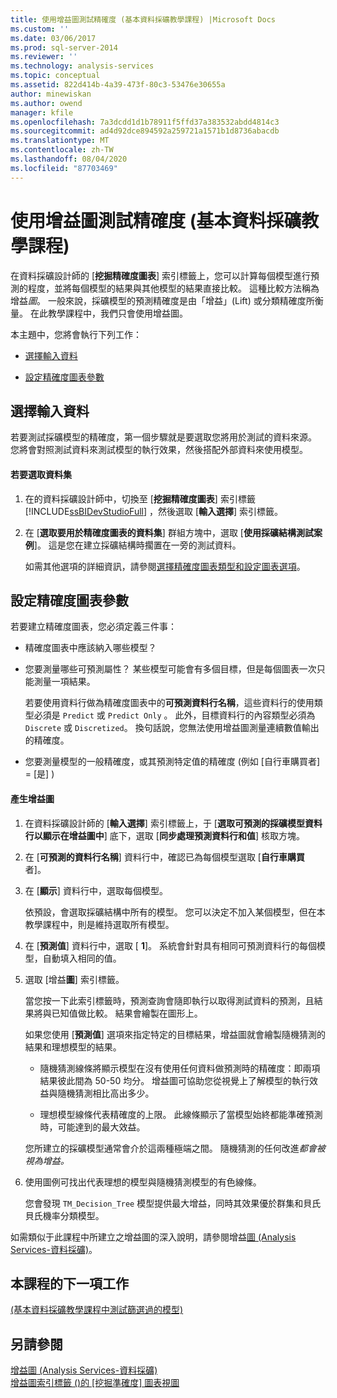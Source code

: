 ```yaml
---
title: 使用增益圖測試精確度 (基本資料採礦教學課程) |Microsoft Docs
ms.custom: ''
ms.date: 03/06/2017
ms.prod: sql-server-2014
ms.reviewer: ''
ms.technology: analysis-services
ms.topic: conceptual
ms.assetid: 822d414b-4a39-473f-80c3-53476e30655a
author: minewiskan
ms.author: owend
manager: kfile
ms.openlocfilehash: 7a3dcdd1d1b78911f5ffd37a383532abdd4814c3
ms.sourcegitcommit: ad4d92dce894592a259721a1571b1d8736abacdb
ms.translationtype: MT
ms.contentlocale: zh-TW
ms.lasthandoff: 08/04/2020
ms.locfileid: "87703469"
---
```

# <a name="testing-accuracy-with-lift-charts-basic-data-mining-tutorial"></a>使用增益圖測試精確度 (基本資料採礦教學課程)
  在資料採礦設計師的 [**挖掘精確度圖表**] 索引標籤上，您可以計算每個模型進行預測的程度，並將每個模型的結果與其他模型的結果直接比較。 這種比較方法稱為增益*圖*。 一般來說，採礦模型的預測精確度是由「增益」(Lift) 或分類精確度所衡量。 在此教學課程中，我們只會使用增益圖。  
  
 本主題中，您將會執行下列工作：  
  
-   [選擇輸入資料](#BKMK_InputData)  
  
-   [設定精確度圖表參數](#BKMK_Selecting)  
  
##  <a name="choosing-the-input-data"></a><a name="BKMK_InputData"></a>選擇輸入資料  
 若要測試採礦模型的精確度，第一個步驟就是要選取您將用於測試的資料來源。 您將會對照測試資料來測試模型的執行效果，然後搭配外部資料來使用模型。  
  
#### <a name="to-select-the-data-set"></a>若要選取資料集  
  
1.  在的資料採礦設計師中，切換至 [**挖掘精確度圖表**] 索引標籤 [!INCLUDE[ssBIDevStudioFull](../includes/ssbidevstudiofull-md.md)] ，然後選取 [**輸入選擇**] 索引標籤。  
  
2.  在 [**選取要用於精確度圖表的資料集**] 群組方塊中，選取 [**使用採礦結構測試案例**]。 這是您在建立採礦結構時擱置在一旁的測試資料。  
  
     如需其他選項的詳細資訊，請參閱[選擇精確度圖表類型和設定圖表選項](../../2014/analysis-services/data-mining/choose-an-accuracy-chart-type-and-set-chart-options.md)。  
  
##  <a name="setting-accuracy-chart-parameters"></a><a name="BKMK_Selecting"></a>設定精確度圖表參數  
 若要建立精確度圖表，您必須定義三件事：  
  
-   精確度圖表中應該納入哪些模型？  
  
-   您要測量哪些可預測屬性？ 某些模型可能會有多個目標，但是每個圖表一次只能測量一項結果。  
  
     若要使用資料行做為精確度圖表中的**可預測資料行名稱**，這些資料行的使用類型必須是 `Predict` 或 `Predict Only` 。 此外，目標資料行的內容類型必須為 `Discrete` 或 `Discretized`。 換句話說，您無法使用增益圖測量連續數值輸出的精確度。  
  
-   您要測量模型的一般精確度，或其預測特定值的精確度 (例如 [自行車購買者] = [是] )   
  
#### <a name="to-generate-the-lift-chart"></a>產生增益圖  
  
1.  在資料採礦設計師的 [**輸入選擇**] 索引標籤上，于 [**選取可預測的採礦模型資料行以顯示在增益圖中**] 底下，選取 [**同步處理預測資料行和值**] 核取方塊。  
  
2.  在 [**可預測的資料行名稱**] 資料行中，確認已為每個模型選取 [**自行車購買**者]。  
  
3.  在 [**顯示**] 資料行中，選取每個模型。  
  
     依預設，會選取採礦結構中所有的模型。 您可以決定不加入某個模型，但在本教學課程中，則是維持選取所有模型。  
  
4.  在 [**預測值**] 資料行中，選取 [ **1**]。 系統會針對具有相同可預測資料行的每個模型，自動填入相同的值。  
  
5.  選取 [增益**圖**] 索引標籤。  
  
     當您按一下此索引標籤時，預測查詢會隨即執行以取得測試資料的預測，且結果將與已知值做比較。 結果會繪製在圖形上。  
  
     如果您使用 [**預測值**] 選項來指定特定的目標結果，增益圖就會繪製隨機猜測的結果和理想模型的結果。  
  
    -   隨機猜測線條將顯示模型在沒有使用任何資料做預測時的精確度：即兩項結果彼此間為 50-50 均分。 增益圖可協助您從視覺上了解模型的執行效益與隨機猜測相比高出多少。  
  
    -   理想模型線條代表精確度的上限。 此線條顯示了當模型始終都能準確預測時，可能達到的最大效益。  
  
     您所建立的採礦模型通常會介於這兩種極端之間。 隨機猜測的任何改進*都會被視為增益。*  
  
6.  使用圖例可找出代表理想的模型與隨機猜測模型的有色線條。  
  
     您會發現 `TM_Decision_Tree` 模型提供最大增益，同時其效果優於群集和貝氏貝氏機率分類模型。  
  
 如需類似于此課程中所建立之增益圖的深入說明，請參閱增益[圖 &#40;Analysis Services-資料採礦&#41;](../../2014/analysis-services/data-mining/lift-chart-analysis-services-data-mining.md)。  
  
## <a name="next-task-in-lesson"></a>本課程的下一項工作  
 [&#40;基本資料採礦教學課程中測試篩選過的模型&#41;](../../2014/tutorials/testing-a-filtered-model-basic-data-mining-tutorial.md)  
  
## <a name="see-also"></a>另請參閱  
 [增益圖 &#40;Analysis Services-資料採礦&#41;](../../2014/analysis-services/data-mining/lift-chart-analysis-services-data-mining.md)   
 [增益圖索引標籤 &#40;&#41;的 [挖掘準確度] 圖表視圖](../../2014/analysis-services/lift-chart-tab-mining-accuracy-chart-view.md)  
  
  
